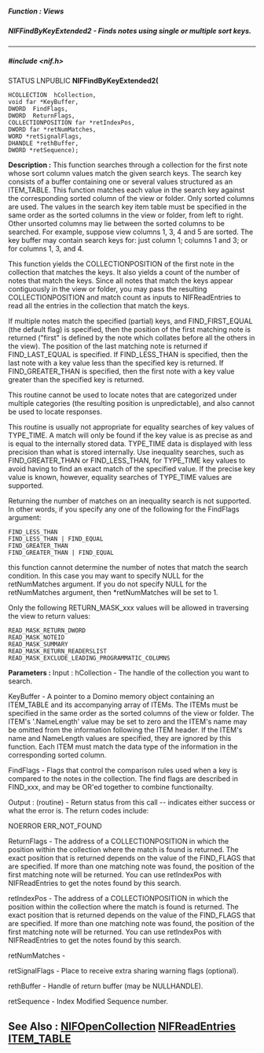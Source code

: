 ##### Function : Views
##### NIFFindByKeyExtended2 - Finds notes using single or multiple sort keys.
---
##### #include <nif.h>
STATUS LNPUBLIC **NIFFindByKeyExtended2(**

	HCOLLECTION  hCollection,
	void far *KeyBuffer,
	DWORD  FindFlags,
	DWORD  ReturnFlags,
	COLLECTIONPOSITION far *retIndexPos,
	DWORD far *retNumMatches,
	WORD *retSignalFlags,
	DHANDLE *rethBuffer,
	DWORD *retSequence);
**Description :**
This function searches through a collection for the first note whose sort 
column values match the given search keys.  The search key consists of a buffer 
containing one or several values structured as an ITEM_TABLE. This function 
matches each value in the search key against the corresponding sorted column of 
the view or folder. Only sorted columns are used. The values in the search key 
item table must be specified in the same order as the sorted columns in the 
view or folder, from left to right.  Other unsorted columns may lie between the 
sorted columns to be searched.  For example, suppose view columns 1, 3, 4 and 5 
are sorted.  The key buffer may contain search keys for: just column 1; columns 
1 and 3; or for columns 1, 3, and 4.

This function yields the COLLECTIONPOSITION of the first note in the collection 
that matches the keys. It also yields a count of the number of notes that match 
the keys. Since all notes that match the keys appear contiguously in the view 
or folder, you may pass the resulting COLLECTIONPOSITION and match count as 
inputs to NIFReadEntries to read all the entries in the collection that match 
the keys.

If multiple notes match the specified (partial) keys, and FIND_FIRST_EQUAL (the 
default flag) is specified, then the position of the first matching note is 
returned ("first" is defined by the note which collates before all the others 
in the view).  The position of the last matching note is returned if 
FIND_LAST_EQUAL is specified.  If FIND_LESS_THAN is specified, then the last 
note with a key value less than the specified key is returned.  If 
FIND_GREATER_THAN is specified, then the first note with a key value greater 
than the specified key is returned.

This routine cannot be used to locate notes that are categorized under multiple 
categories (the resulting position is unpredictable), and also cannot be used 
to locate responses.

This routine is usually not appropriate for equality searches of key values of 
TYPE_TIME.  A match will only be found if the key value is as precise as and is 
equal to the internally stored data.  TYPE_TIME data is displayed with less 
precision than what is stored internally.  Use inequality searches, such as 
FIND_GREATER_THAN or FIND_LESS_THAN, for TYPE_TIME key values to avoid having 
to find an exact match of the specified value.  If the precise key value is 
known, however, equality searches of TYPE_TIME values are supported.

Returning the number of matches on an inequality search is not supported.  In 
other words, if you specify any one of the following for the FindFlags argument:

	FIND_LESS_THAN
	FIND_LESS_THAN | FIND_EQUAL
	FIND_GREATER_THAN
	FIND_GREATER_THAN | FIND_EQUAL

this function cannot determine the number of notes that match the search 
condition.  In this case you may want to specify NULL for the retNumMatches 
argument.  If you do not specify NULL for the retNumMatches argument, then 
*retNumMatches will be set to 1.

Only the following RETURN_MASK_xxx values will be allowed in traversing the 
view to return values:

	READ_MASK_RETURN_DWORD
	READ_MASK_NOTEID
	READ_MASK_SUMMARY
	READ_MASK_RETURN_READERSLIST
	READ_MASK_EXCLUDE_LEADING_PROGRAMMATIC_COLUMNS
**Parameters :**
Input :
hCollection  -  The handle of the collection you want to search.

KeyBuffer  -  A pointer to a Domino memory object containing an ITEM_TABLE and its accompanying array of ITEMs.  The ITEMs must be specified in the same order as the sorted columns of the view or folder.  The ITEM's  '.NameLength' value may be set to zero and the ITEM's name may be omitted from the information following the ITEM header.  If the ITEM's name and NameLength values are specified, they are ignored by this function.  Each ITEM must match the data type of the information in the corresponding sorted column. 

FindFlags  -  Flags that control the comparison rules used when a key is compared to the notes in the collection. The find flags are described in FIND_xxx, and may be OR'ed together to combine functionailty.

Output :
(routine)  -  Return status from this call -- indicates either success or what the error is. The return codes include:

NOERROR
ERR_NOT_FOUND


ReturnFlags  -  The address of a COLLECTIONPOSITION in which the position within the collection where the match is found is returned. The exact position that is returned depends on the value of the FIND_FLAGS that are specified.  If more than one matching note was found, the position of the first matching note will be returned.  You can use retIndexPos with NIFReadEntries to get the notes found by this search.

retIndexPos  -  The address of a COLLECTIONPOSITION in which the position within the collection where the match is found is returned. The exact position that is returned depends on the value of the FIND_FLAGS that are specified.  If more than one matching note was found, the position of the first matching note will be returned.  You can use retIndexPos with NIFReadEntries to get the notes found by this search.

retNumMatches  -  

retSignalFlags  -  Place to receive extra sharing warning flags (optional).

rethBuffer  -  Handle of return buffer (may be NULLHANDLE).

retSequence  -  Index Modified Sequence number.

**See Also :**
[NIFOpenCollection](D:/md_files/NIFOpenCollection.md)
[NIFReadEntries](D:/md_files/NIFReadEntries.md)
[ITEM_TABLE](D:/md_files/ITEM_TABLE.md)
---
